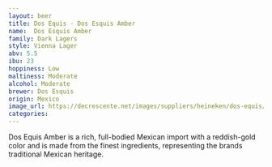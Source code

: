 ```yaml
---
layout: beer
title: Dos Equis - Dos Esquis Amber
name:  Dos Esquis Amber
family: Dark Lagers 
style: Vienna Lager
abv: 5.5
ibu: 23
hoppiness: Low
maltiness: Moderate
alcohol: Moderate
brewer: Dos Esquis
origin: Mexico
image_url: https://decrescente.net/images/suppliers/heineken/dos-equis/dos-equis-amber/amber-bottle-lg.png
categories:
---
```


Dos Equis Amber is a rich, full-bodied Mexican import with a reddish-gold color and is made from the finest ingredients, representing the brands traditional Mexican heritage.